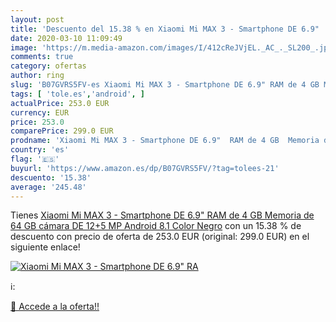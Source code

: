 ```yaml
---
layout: post
title: 'Descuento del 15.38 % en Xiaomi Mi MAX 3 - Smartphone DE 6.9"  RA'
date: 2020-03-10 11:09:49
image: 'https://m.media-amazon.com/images/I/412cReJVjEL._AC_._SL200_.jpg'
comments: true
category: ofertas
author: ring
slug: 'B07GVRS5FV-es Xiaomi Mi MAX 3 - Smartphone DE 6.9" RAM de 4 GB Memoria...'
tags: [ 'tole.es','android', ]
actualPrice: 253.0 EUR
currency: EUR
price: 253.0
comparePrice: 299.0 EUR
prodname: 'Xiaomi Mi MAX 3 - Smartphone DE 6.9"  RAM de 4 GB  Memoria de 64 GB  cámara DE 12+5 MP  Android 8.1  Color Negro'
country: 'es'
flag: '🇪🇸'
buyurl: 'https://www.amazon.es/dp/B07GVRS5FV/?tag=tolees-21'
descuento: '15.38'
average: '245.48'
---
```


Tienes [Xiaomi Mi MAX 3 - Smartphone DE 6.9"  RAM de 4 GB  Memoria de 64 GB  cámara DE 12+5 MP  Android 8.1  Color Negro](https://www.amazon.es/dp/B07GVRS5FV/?tag=tolees-21) con un 15.38 % de descuento con precio de oferta de 253.0 EUR (original: 299.0 EUR) en el siguiente enlace!

[![Xiaomi Mi MAX 3 - Smartphone DE 6.9"  RA](https://m.media-amazon.com/images/I/412cReJVjEL._AC_._SL200_.jpg)](https://www.amazon.es/dp/B07GVRS5FV/?tag=tolees-21)

ℹ️:


[🛒 Accede a la oferta!!](https://www.amazon.es/dp/B07GVRS5FV/?tag=tolees-21)

